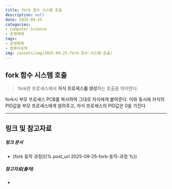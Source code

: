 ```yaml
---
title: fork 함수 시스템 호출
description: null
date: 2025-09-25
categories:
- Computer Science
- 운영체제
tags:
- 운영체제
- 컴퓨터공학
img: /assets/img/2025-09-25-fork-함수-시스템-호출/
---
```

## fork 함수 시스템 호출
>fork란 프로세스에서 **자식 프로세스를 생성**하는 호출을 의미한다.

fork시 부모 프로세스 PCB를 복사하여 그대로 자식에게 붙여준다. 이와 동시에 자식의 PID값을 부모 프로세스에게 알려주고, 자식 프로세스의 PID값은 0을 가진다 


---
## 링크 및 참고자료

##### 링크 문서
- [fork 동작 과정]({% post_url 2025-09-25-fork-동작-과정 %})

##### 참고자료(출처)
- 



